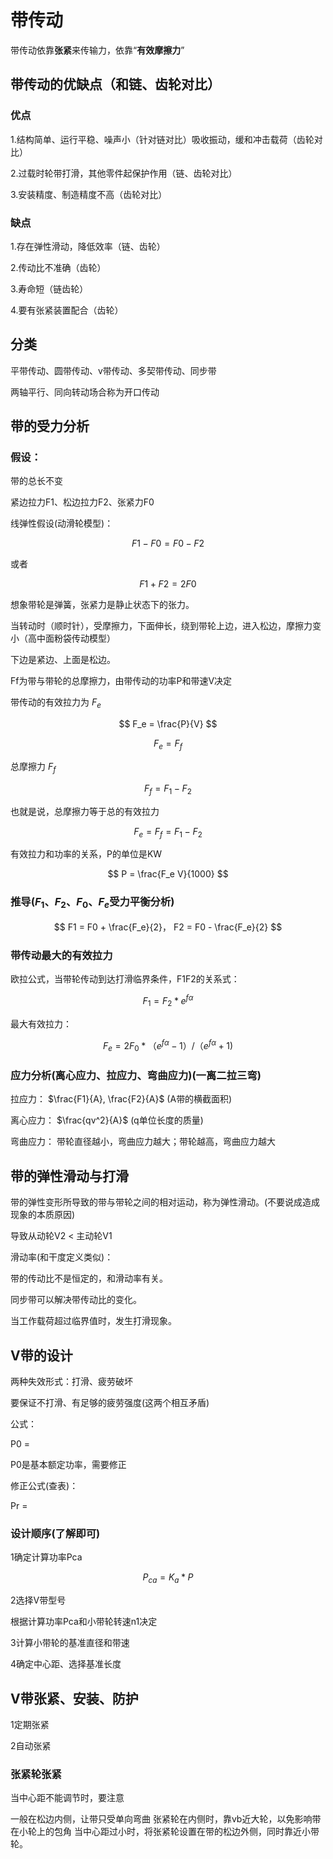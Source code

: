 # 带传动
带传动依靠**张紧**来传输力，依靠“**有效摩擦力**”
## 带传动的优缺点（和链、齿轮对比）
### 优点

1.结构简单、运行平稳、噪声小（针对链对比）吸收振动，缓和冲击载荷（齿轮对比）

2.过载时轮带打滑，其他零件起保护作用（链、齿轮对比）

3.安装精度、制造精度不高（齿轮对比）

### 缺点
1.存在弹性滑动，降低效率（链、齿轮）

2.传动比不准确（齿轮）

3.寿命短（链齿轮）

4.要有张紧装置配合（齿轮）

## 分类
平带传动、圆带传动、v带传动、多契带传动、同步带

两轴平行、同向转动场合称为开口传动

## 带的受力分析
### 假设：
带的总长不变

紧边拉力F1、松边拉力F2、张紧力F0

线弹性假设(动滑轮模型)：

$$ F1 - F0 = F0 - F2 $$

或者 

$$ F1+F2 = 2F0 $$

想象带轮是弹簧，张紧力是静止状态下的张力。

当转动时（顺时针），受摩擦力，下面伸长，绕到带轮上边，进入松边，摩擦力变小（高中面粉袋传动模型）

下边是紧边、上面是松边。

Ff为带与带轮的总摩擦力，由带传动的功率P和带速V决定

带传动的有效拉力为 $F_e$

$$ F_e = \frac{P}{V} $$

$$ F_e=F_f $$

总摩擦力 $F_f$

$$ F_f = F_1 - F_2 $$

也就是说，总摩擦力等于总的有效拉力

$$ F_e = F_f = F_1 - F_2 $$

有效拉力和功率的关系，P的单位是KW

$$ P = \frac{F_e V}{1000} $$


### 推导($F_1、F_2、F_0、F_e$受力平衡分析)

$$ F1 = F0 + \frac{F_e}{2}， F2 = F0 - \frac{F_e}{2} $$

### 带传动最大的有效拉力
欧拉公式，当带轮传动到达打滑临界条件，F1F2的关系式：

$$ F_1 = F_2*e^{f\alpha} $$

最大有效拉力：

$$ F_e = 2F_0*（e^{f\alpha} - 1）/（e^{f\alpha} + 1) $$


### 应力分析(离心应力、拉应力、弯曲应力)(一离二拉三弯)

拉应力： $\frac{F1}{A}, \frac{F2}{A}$ (A带的横截面积)

离心应力： $\frac{qv^2}{A}$ (q单位长度的质量)

弯曲应力： 带轮直径越小，弯曲应力越大；带轮越高，弯曲应力越大

## 带的弹性滑动与打滑

带的弹性变形所导致的带与带轮之间的相对运动，称为弹性滑动。(不要说成造成现象的本质原因)

导致从动轮V2 < 主动轮V1

滑动率(和干度定义类似)：


带的传动比不是恒定的，和滑动率有关。

同步带可以解决带传动比的变化。

当工作载荷超过临界值时，发生打滑现象。

## V带的设计

两种失效形式：打滑、疲劳破坏

要保证不打滑、有足够的疲劳强度(这两个相互矛盾)

公式：

P0 = 

P0是基本额定功率，需要修正

修正公式(查表)：

Pr = 


### 设计顺序(了解即可)

1确定计算功率Pca

$$ P_{ca} = K_a*P $$

2选择V带型号

根据计算功率Pca和小带轮转速n1决定

3计算小带轮的基准直径和带速

4确定中心距、选择基准长度

## V带张紧、安装、防护

1定期张紧

2自动张紧

### 张紧轮张紧

当中心距不能调节时，要注意

一般在松边内侧，让带只受单向弯曲
张紧轮在内侧时，靠vb近大轮，以免影响带在小轮上的包角
当中心距过小时，将张紧轮设置在带的松边外侧，同时靠近小带轮。
